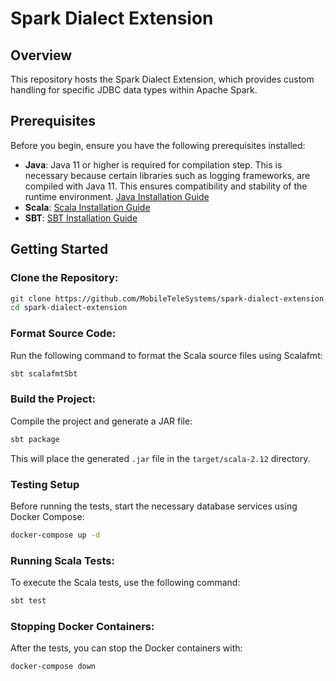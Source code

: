 # Spark Dialect Extension

## Overview
This repository hosts the Spark Dialect Extension, which provides custom handling for specific JDBC data types within Apache Spark. 

## Prerequisites
Before you begin, ensure you have the following prerequisites installed:
- **Java**: Java 11 or higher is required for compilation step. This is necessary because certain libraries such as logging frameworks, are compiled with Java 11. This ensures compatibility and stability of the runtime environment. [Java Installation Guide](https://adoptopenjdk.net/)
- **Scala**: [Scala Installation Guide](https://scala-lang.org/download/)
- **SBT**: [SBT Installation Guide](https://www.scala-sbt.org/download.html)

## Getting Started
### Clone the Repository:
```bash
git clone https://github.com/MobileTeleSystems/spark-dialect-extension.git
cd spark-dialect-extension
```

### Format Source Code:
Run the following command to format the Scala source files using Scalafmt:
```bash
sbt scalafmtSbt
```

### Build the Project:
Compile the project and generate a JAR file:
```bash
sbt package
```
This will place the generated `.jar` file in the `target/scala-2.12` directory.


### Testing Setup
Before running the tests, start the necessary database services using Docker Compose:

``` bash
docker-compose up -d
```

### Running Scala Tests:
To execute the Scala tests, use the following command:
```bash
sbt test
```

### Stopping Docker Containers:
After the tests, you can stop the Docker containers with:

``` bash
docker-compose down
```